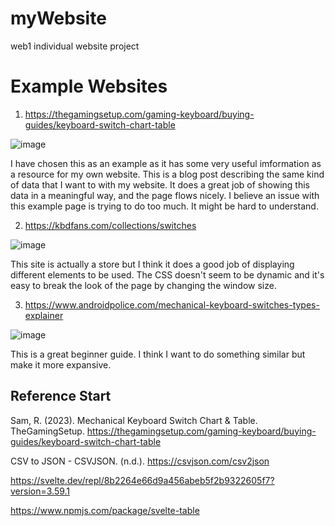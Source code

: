 # myWebsite
web1 individual website project

# Example Websites
1. https://thegamingsetup.com/gaming-keyboard/buying-guides/keyboard-switch-chart-table

![image](https://github.com/JayleiAlderson-Muir/myWebsite/assets/113650600/ef768997-6c1f-4cc0-a273-52119b3f5776)

I have chosen this as an example as it has some very useful imformation as a resource for my own website. 
This is a blog post describing the same kind of data that I want to with my website.
It does a great job of showing this data in a meaningful way, and the page flows nicely.
I believe an issue with this example page is trying to do too much. It might be hard to understand.

2. https://kbdfans.com/collections/switches

![image](https://github.com/JayleiAlderson-Muir/myWebsite/assets/113650600/31dc1b85-af0f-425c-91ce-0d1c44117af8)

This site is actually a store but I think it does a good job of displaying different elements to be used.
The CSS doesn't seem to be dynamic and it's easy to break the look of the page by changing the window size.

3. https://www.androidpolice.com/mechanical-keyboard-switches-types-explainer

![image](https://github.com/JayleiAlderson-Muir/myWebsite/assets/113650600/33cc5e1f-acf5-48b1-97cb-ff20431a349f)

This is a great beginner guide. I think I want to do something similar but make it more expansive. 


## Reference Start

Sam, R. (2023). Mechanical Keyboard Switch Chart & Table. TheGamingSetup. https://thegamingsetup.com/gaming-keyboard/buying-guides/keyboard-switch-chart-table

CSV to JSON - CSVJSON. (n.d.). https://csvjson.com/csv2json

https://svelte.dev/repl/8b2264e66d9a456abeb5f2b9322605f7?version=3.59.1

https://www.npmjs.com/package/svelte-table

